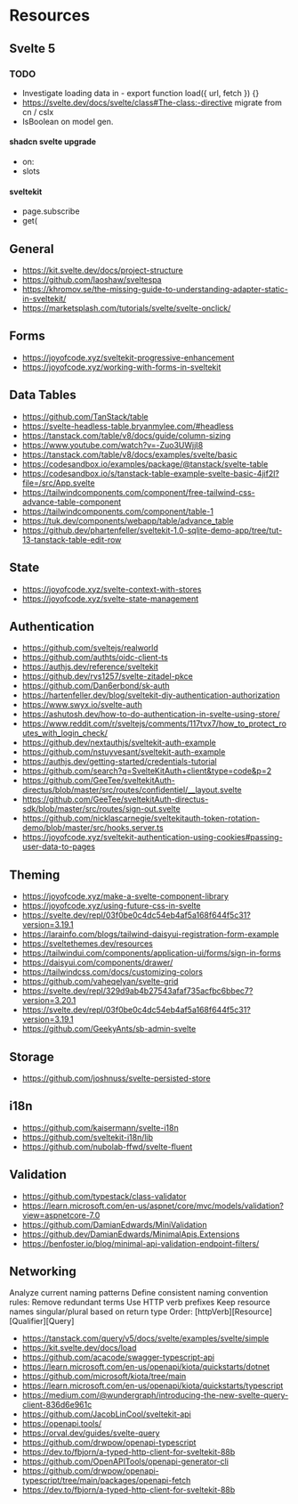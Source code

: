 # Resources

## Svelte 5

### TODO

- Investigate loading data in - export function load({ url, fetch }) {}
- <https://svelte.dev/docs/svelte/class#The-class:-directive> migrate from cn / cslx
- IsBoolean on model gen.

#### shadcn svelte upgrade

- on:
- slots

#### sveltekit

- page.subscribe
- get(

## General

- <https://kit.svelte.dev/docs/project-structure>
- <https://github.com/laoshaw/sveltespa>
- <https://khromov.se/the-missing-guide-to-understanding-adapter-static-in-sveltekit/>
- <https://marketsplash.com/tutorials/svelte/svelte-onclick/>

## Forms

- <https://joyofcode.xyz/sveltekit-progressive-enhancement>
- <https://joyofcode.xyz/working-with-forms-in-sveltekit>

## Data Tables

- <https://github.com/TanStack/table>
- <https://svelte-headless-table.bryanmylee.com/#headless>
- <https://tanstack.com/table/v8/docs/guide/column-sizing>
- <https://www.youtube.com/watch?v=-Zuo3UWjjI8>
- <https://tanstack.com/table/v8/docs/examples/svelte/basic>
- <https://codesandbox.io/examples/package/@tanstack/svelte-table>
- <https://codesandbox.io/s/tanstack-table-example-svelte-basic-4jif2l?file=/src/App.svelte>
- <https://tailwindcomponents.com/component/free-tailwind-css-advance-table-component>
- <https://tailwindcomponents.com/component/table-1>
- <https://tuk.dev/components/webapp/table/advance_table>
- <https://github.dev/phartenfeller/sveltekit-1.0-sqlite-demo-app/tree/tut-13-tanstack-table-edit-row>

## State

- <https://joyofcode.xyz/svelte-context-with-stores>
- <https://joyofcode.xyz/svelte-state-management>

## Authentication

- <https://github.com/sveltejs/realworld>
- <https://github.com/authts/oidc-client-ts>
- <https://authjs.dev/reference/sveltekit>
- <https://github.dev/rvs1257/svelte-zitadel-pkce>
- <https://github.com/Dan6erbond/sk-auth>
- <https://hartenfeller.dev/blog/sveltekit-diy-authentication-authorization>
- <https://www.swyx.io/svelte-auth>
- <https://ashutosh.dev/how-to-do-authentication-in-svelte-using-store/>
- <https://www.reddit.com/r/sveltejs/comments/117tvx7/how_to_protect_routes_with_login_check/>
- <https://github.dev/nextauthjs/sveltekit-auth-example>
- <https://github.com/nstuyvesant/sveltekit-auth-example>
- <https://authjs.dev/getting-started/credentials-tutorial>
- <https://github.com/search?q=SvelteKitAuth+client&type=code&p=2>
- <https://github.com/GeeTee/sveltekitAuth-directus/blob/master/src/routes/confidentiel/__layout.svelte>
- <https://github.com/GeeTee/sveltekitAuth-directus-sdk/blob/master/src/routes/sign-out.svelte>
- <https://github.com/nicklascarnegie/sveltekitauth-token-rotation-demo/blob/master/src/hooks.server.ts>
- <https://joyofcode.xyz/sveltekit-authentication-using-cookies#passing-user-data-to-pages>

## Theming

- <https://joyofcode.xyz/make-a-svelte-component-library>
- <https://joyofcode.xyz/using-future-css-in-svelte>
- <https://svelte.dev/repl/03f0be0c4dc54eb4af5a168f644f5c31?version=3.19.1>
- <https://larainfo.com/blogs/tailwind-daisyui-registration-form-example>
- <https://sveltethemes.dev/resources>
- <https://tailwindui.com/components/application-ui/forms/sign-in-forms>
- <https://daisyui.com/components/drawer/>
- <https://tailwindcss.com/docs/customizing-colors>
- <https://github.com/vaheqelyan/svelte-grid>
- <https://svelte.dev/repl/329d9ab4b27543afaf735acfbc6bbec7?version=3.20.1>
- <https://svelte.dev/repl/03f0be0c4dc54eb4af5a168f644f5c31?version=3.19.1>
- <https://github.com/GeekyAnts/sb-admin-svelte>

## Storage

- <https://github.com/joshnuss/svelte-persisted-store>

## i18n

- <https://github.com/kaisermann/svelte-i18n>
- <https://github.com/sveltekit-i18n/lib>
- <https://github.com/nubolab-ffwd/svelte-fluent>

## Validation

- <https://github.com/typestack/class-validator>
- <https://learn.microsoft.com/en-us/aspnet/core/mvc/models/validation?view=aspnetcore-7.0>
- <https://github.com/DamianEdwards/MiniValidation>
- <https://github.dev/DamianEdwards/MinimalApis.Extensions>
- <https://benfoster.io/blog/minimal-api-validation-endpoint-filters/>

## Networking

Analyze current naming patterns
Define consistent naming convention rules:
Remove redundant terms
Use HTTP verb prefixes
Keep resource names singular/plural based on return type
Order: [httpVerb][Resource][Qualifier][Query]

- <https://tanstack.com/query/v5/docs/svelte/examples/svelte/simple>
- <https://kit.svelte.dev/docs/load>
- <https://github.com/acacode/swagger-typescript-api>
- <https://learn.microsoft.com/en-us/openapi/kiota/quickstarts/dotnet>
- <https://github.com/microsoft/kiota/tree/main>
- <https://learn.microsoft.com/en-us/openapi/kiota/quickstarts/typescript>
- <https://medium.com/@wundergraph/introducing-the-new-svelte-query-client-836d6e961c>
- <https://github.com/JacobLinCool/sveltekit-api>
- <https://openapi.tools/>
- <https://orval.dev/guides/svelte-query>
- <https://github.com/drwpow/openapi-typescript>
- <https://dev.to/fbjorn/a-typed-http-client-for-sveltekit-88b>
- <https://github.com/OpenAPITools/openapi-generator-cli>
- <https://github.com/drwpow/openapi-typescript/tree/main/packages/openapi-fetch>
- <https://dev.to/fbjorn/a-typed-http-client-for-sveltekit-88b>
